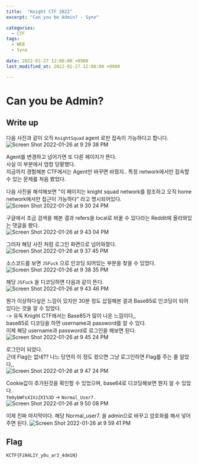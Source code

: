 ```yaml
---
title:  "Knight CTF 2022"
excerpt: "Can you be Admin? - Syno"

categories:
  - CTF
tags:
  - WEB
  - Syno
  
date: 2022-01-27 12:00:00 +0900
last_modified_at: 2022-01-27 12:00:00 +0900

---
```


# Can you be Admin?

## Write up

다음 사진과 같이 오직 ```KnightSquad``` agent 로만 접속이 가능하다고 합니다.     
![Screen Shot 2022-01-26 at 9 29 38 PM](https://user-images.githubusercontent.com/84657474/151163169-e3097f33-fc22-409e-a0c0-cafda925a565.png)

Agent를 변경하고 넘어가면 또 다른 페이지가 뜬다.     
사실 이 부분에서 엄청 당황했다.     
지금까지 경험해본 CTF에서는 Agent만 바꾸면 바꿨지.. 특정 network에서만 접속할 수 있는 문제를 처음 봤었다.     

다음 사진을 해석해보면 "이 페이지는 knight squad network를 참조하고 오직 home network에서만 접근이 가능하다" 라고 명시되어있다.     
![Screen Shot 2022-01-26 at 9 30 24 PM](https://user-images.githubusercontent.com/84657474/151163261-e021b015-5257-4870-a42f-a493b4c0ba99.png)

구글에서 조금 검색을 해본 결과 refers을 local로 바꿀 수 있다라는 Reddit에 올라와있는 댓글을 봤다.     
![Screen Shot 2022-01-26 at 9 43 04 PM](https://user-images.githubusercontent.com/84657474/151164965-84a87648-76ce-465f-ae8a-7ca7bdb1c23c.png)

그러자 해당 사진 처럼 로그인 화면으로 넘어와졌다.     
![Screen Shot 2022-01-26 at 9 37 45 PM](https://user-images.githubusercontent.com/84657474/151164226-12c5aebc-fc31-41f7-ad31-d7697a20b0ca.png)

소스코드를 보면 ```JSFuck``` 으로 인코딩 되어있는 부분을 찾을 수 있었다.     
![Screen Shot 2022-01-26 at 9 38 35 PM](https://user-images.githubusercontent.com/84657474/151164340-cfec3f41-beae-4da1-9051-a56abb360eff.png)

해당 ```JSFuck``` 을 디코딩하면 다음과 같이 뜬다.     
![Screen Shot 2022-01-26 at 9 43 46 PM](https://user-images.githubusercontent.com/84657474/151165049-7162f992-6f8a-4566-9007-f09b55a7665c.png)

뭔가 이상하다싶은 느낌이 있지만 30분 정도 삽질해본 결과 Base85로 인코딩이 되어있다는 것을 알 수 있었다.     
-> 유독 Knight CTF에서는 Base85가 많이 나온 느낌이다,,     
base85로 디코딩을 하면 username과 password를 알 수 있다.     
이제 해당 username과 password로 로그인을 해보면 된다.     
![Screen Shot 2022-01-26 at 9 45 24 PM](https://user-images.githubusercontent.com/84657474/151165297-13657a21-5d96-40ac-9432-846e4e25bee4.png)

로그인이 되었다.      
근데 Flag는 없네?? 나느 당연히 이 정도 왔으면 그냥 로그인하면 Flag를 주는 줄 알았다,,     
![Screen Shot 2022-01-26 at 9 47 24 PM](https://user-images.githubusercontent.com/84657474/151165551-c914a980-8451-4b48-bf5f-50180fb4d83b.png)

Cookie값이 추가된것을 확인할 수 있었으며, base64로 디코딩해보면 뭔지 알 수 있었다.     
```Tm9ybWFsX1VzZXI%3D``` -> ```Normal_User7.```
![Screen Shot 2022-01-26 at 9 50 08 PM](https://user-images.githubusercontent.com/84657474/151165914-c2b46735-62d2-41b3-9f54-fa620cfb9387.png)

이제 진짜 마지막이다.
해당 Normal_user7. 을 admin으로 바꾸고 암호화를 해서 넣어주면 된다.
![Screen Shot 2022-01-26 at 9 59 41 PM](https://user-images.githubusercontent.com/84657474/151167211-86ada8df-d349-4bee-a3bc-661bf12034c6.png)


## Flag
```KCTF{FiN4LIY_y0u_ar3_4dm1N}```  
